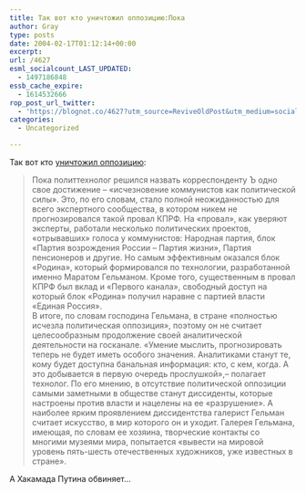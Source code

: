 ```yaml
---
title: Так вот кто уничтожил оппозицию:Пока
author: Gray
type: posts
date: 2004-02-17T01:12:14+00:00
excerpt:
url: /4627
esml_socialcount_LAST_UPDATED:
  - 1497186848
essb_cache_expire:
  - 1614532666
rop_post_url_twitter:
  - 'https://blognot.co/4627?utm_source=ReviveOldPost&utm_medium=social&utm_campaign=ReviveOldPost'
categories:
  - Uncategorized

---
```








Так вот кто <a href="http://www.kommersant.ru/doc.html?docId=450328" target="_blank">уничтожил оппозицию</a>:

> Пока политтехнолог решился назвать корреспонденту Ъ одно свое достижение &#8211; &#171;исчезновение коммунистов как политической силы&#187;. Это, по его словам, стало полной неожиданностью для всего экспертного сообщества, в котором никем не прогнозировался такой провал КПРФ. На &#171;провал&#187;, как уверяют эксперты, работали несколько политических проектов, &#171;отрывавших&#187; голоса у коммунистов: Народная партия, блок &#171;Партия возрождения России &#8211; Партия жизни&#187;, Партия пенсионеров и другие. Но самым эффективным оказался блок &#171;Родина&#187;, который формировался по технологии, разработанной именно Маратом Гельманом. Кроме того, существенным в провал КПРФ был вклад и &#171;Первого канала&#187;, свободный доступ на который блок &#171;Родина&#187; получил наравне с партией власти &#171;Единая Россия&#187;.  
> В итоге, по словам господина Гельмана, в стране &#171;полностью исчезла политическая оппозиция&#187;, поэтому он не считает целесообразным продолжение своей аналитической деятельности на госканале. &#171;Умение мыслить, прогнозировать теперь не будет иметь особого значения. Аналитиками станут те, кому будет доступна банальная информация: кто, с кем, когда. А это добывается в первую очередь прослушкой&#187;,&#8211; полагает технолог. По его мнению, в отсутствие политической оппозиции самыми заметными в обществе станут диссиденты, которые настроены против власти и нацелены на ее &#171;разрушение&#187;. А наиболее ярким проявлением диссидентства галерист Гельман считает искусство, в мир которого он и уходит. Галерея Гельмана, имеющая, по словам ее хозяина, творческие контакты со многими музеями мира, попытается &#171;вывести на мировой уровень пять-шесть отечественных художников, уже известных в стране&#187;. 

А Хакамада Путина обвиняет&#8230;